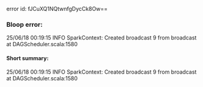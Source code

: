 error id: fJCuXQ1NQtwnfgDycCk8Ow==
### Bloop error:

25/06/18 00:19:15 INFO SparkContext: Created broadcast 9 from broadcast at DAGScheduler.scala:1580
#### Short summary: 

25/06/18 00:19:15 INFO SparkContext: Created broadcast 9 from broadcast at DAGScheduler.scala:1580